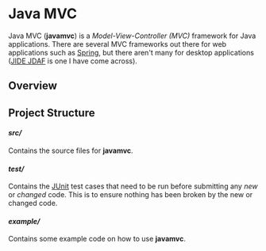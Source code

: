 # Java MVC

Java MVC (**javamvc**) is a _Model-View-Controller (MVC)_ framework for Java applications. There are several MVC frameworks out there for web applications such as [Spring][1], but there aren't many for desktop applications ([JIDE JDAF][2] is one I have come across).

## Overview

## Project Structure

#### _src/_
Contains the source files for **javamvc**.

#### _test/_
Contains the [JUnit][3] test cases that need to be run before submitting any _new_ or _changed_ code. This is to ensure nothing has been broken by the new or changed code.

#### _example/_
Contains some example code on how to use **javamvc**.

[1]: http://www.springsource.org/
[2]: http://www.jidesoft.com/jdaf/
[3]: http://www.junit.org/
